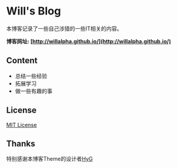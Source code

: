 # Will's Blog

本博客记录了一些自己涉猎的一些IT相关的内容。 

**博客网址: [http://willalpha.github.io/](http://willalpha.github.io/)**

## Content

* 总结一些经验
* 拓展学习
* 做一些有趣的事 

## License

[MIT License](https://github.com/WillAlpha/WillAlpha.github.io/blob/master/LICENSE.md)

## Thanks

特别感谢本博客Theme的设计者[HyG](https://github.com/Gaohaoyang/gaohaoyang.github.io)
